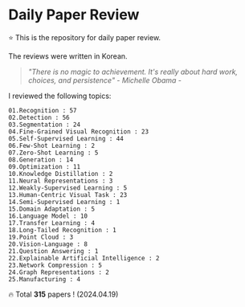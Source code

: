 # Daily Paper Review

⭐ This is the repository for daily paper review.

The reviews were written in Korean.

> *"There is no magic to achievement. It's really about hard work, choices, and persistence" - Michelle Obama -*

I reviewed the following topics:

    01.Recognition : 57
    02.Detection : 56
    03.Segmentation : 24
    04.Fine-Grained Visual Recognition : 23
    05.Self-Supervised Learning : 44
    06.Few-Shot Learning : 2
    07.Zero-Shot Learning : 5
    08.Generation : 14
    09.Optimization : 11
    10.Knowledge Distillation : 2
    11.Neural Representations : 3
    12.Weakly-Supervised Learning : 5
    13.Human-Centric Visual Task : 23
    14.Semi-Supervised Learning : 1
    15.Domain Adaptation : 5
    16.Language Model : 10
    17.Transfer Learning : 4
    18.Long-Tailed Recognition : 1
    19.Point Cloud : 3
    20.Vision-Language : 8
    21.Question Answering : 1
    22.Explainable Artificial Intelligence : 2
    23.Network Compression : 5
    24.Graph Representations : 2
    25.Manufacturing : 4

🔥 Total **315** papers ! (2024.04.19)